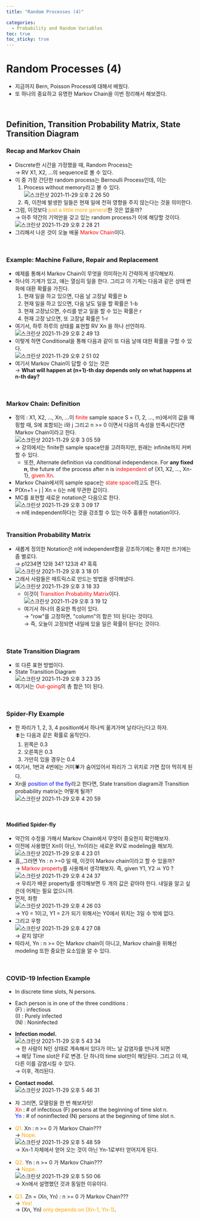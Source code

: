 ```yaml
---
title: "Random Processes (4)"

categories:
  - Probability and Random Variables
toc: true
toc_sticky: true
---
```


# Random Processes (4)

- 지금까지 Bern, Poisson Process에 대해서 배웠다.
- 또 하나의 중요하고 유명한 Markov Chain을 이번 정리해서 해보겠다.

<br>

## Definition, Transition Probability Matrix, State Transition Diagram

### Recap and Markov Chain

- Discrete한 시간을 가정했을 때, Random Process는 <br>
  → RV X1, X2, ...의 sequence로 볼 수 있다.
- 이 중 가장 간단한 random process는 Bernoulli Process인데, 이는 
  1. Process without memory라고 볼 수 있다. <br>
     ![스크린샷 2021-11-29 오후 2 26 50](https://user-images.githubusercontent.com/37065429/143813611-5a9ccc11-a219-40c8-ae99-696102280c7a.png)
  2. 즉, 이전에 발생한 일들은 현재 일에 전혀 영향을 주지 않는다는 것을 의미한다.
- 그럼, 이것보다 <span style="color:orange">just a little more general</span>한 것은 없을까? <br>
  → 아주 약간의 기억만을 갖고 있는 random process가 이에 해당할 것이다.<br>
  ![스크린샷 2021-11-29 오후 2 28 21](https://user-images.githubusercontent.com/37065429/143813734-2692d0fb-23f0-4fcf-828b-f838d0a93bb7.png)
- 그리해서 나온 것이 오늘 배울 <span style="color:red">Markov Chain</span>이다.

<br>

### Example: Machine Failure, Repair and Replacement

- 예제를 통해서 Markov Chain이 무엇을 의미하는지 간략하게 생각해보자.
- 하나의 기계가 있고, 얘는 열심히 일을 한다. 그리고 이 기계는 다음과 같은 상태 변화에 대환 확률을 가진다.
  1. 현재 일을 하고 있으면, 다음 날 고장날 확률은 b
  2. 현재 일을 하고 있으면, 다음 날도 일을 할 확률은 1-b
  3. 현재 고장났으면, 수리를 받고 일을 할 수 있는 확률은 r
  4. 현재 고장 났으면, 또 고장날 확률은 1-r
- 여기서, 하루 하루의 상태를 표현할 RV Xn 을 하나 선언하자. <br>
  ![스크린샷 2021-11-29 오후 2 49 13](https://user-images.githubusercontent.com/37065429/143815418-9e08dfb0-67b9-463f-9b93-71687dc2c34f.png)
- 이렇게 하면 Conditional을 통해 다음과 같이 또 다음 날에 대한 확률을 구할 수 있다. <br>
  ![스크린샷 2021-11-29 오후 2 51 02](https://user-images.githubusercontent.com/37065429/143815588-c6133236-4318-492b-861c-065581215efc.png)
- 여기서 Markov Chain이 답할 수 있는 것은<br>
  → **What will happen at (n+1)-th day depends only on what happens at n-th day?**<br>

<br>

### Markov Chain: Definition 

- 정의 : X1, X2, ..., Xn, ...이 <span style="color:red">finite</span> sample space S = {1, 2, ..., m}에서의 값을 매핑할 때, S에 포함되는 i와 j 그리고 n >= 0 이면서 다음의 속성을 만족시킨다면 Markov Chain이라고 한다. <br>
  ![스크린샷 2021-11-29 오후 3 05 59](https://user-images.githubusercontent.com/37065429/143816952-694c0775-c27a-4b37-92db-3723b48b28db.png)<br>→ 강의에서는 finite한 sample space만을 고려하지만, 원래는 infinite까지 커버할 수 있다.
  - 또한, Alternate definition via conditional independence. For **any fixed n**, the future of the process after n is <span style="color:red">independent</span> of {X1, X2, ..., Xn-1}, <span style="color:red">given Xn</span>.
- Markov Chain에서의 sample space는 <span style="color:red">state space</span>라고도 한다.
- P(Xn+1 = j &#124; Xn = i)는 n에 무관한 값이다.
- MC를 표현할 새로운 notation은 다음으로 한다.<br>
  ![스크린샷 2021-11-29 오후 3 09 17](https://user-images.githubusercontent.com/37065429/143817265-b7d29aee-6c9d-4706-8a0e-239f89c04106.png)<br>→ n에 independent하다는 것을 강조할 수 있는 아주 훌륭한 notation이다.<br><br>

### Transition Probability Matrix

- 새롭게 정의한 Notation은 n에 independent함을 강조하기에는 좋지만 쓰기에는 좀 별로다.<br>
  → p1234면 12와 34? 123과 4? 흑흑<br>
  ![스크린샷 2021-11-29 오후 3 18 01](https://user-images.githubusercontent.com/37065429/143818119-6463d2f6-32da-4a6b-8197-bf10f030ede8.png)
- 그래서 사람들은 매트릭스로 만드는 방법을 생각해냈다. <br>
  ![스크린샷 2021-11-29 오후 3 18 33](https://user-images.githubusercontent.com/37065429/143818183-e59d2170-2f71-4b80-ae9d-b3d707d43856.png)
  - 이것이 <span style="color:red">Transition Probability Matrix</span>이다.<br>
    ![스크린샷 2021-11-29 오후 3 19 12](https://user-images.githubusercontent.com/37065429/143818236-d9804e9e-18d9-433d-af91-ea4a3338bbfb.png)
  - 여기서 하나의 중요한 특성이 있다.<br>
    → "row"를 고정하면, "column"의 합은 1이 된다는 것이다. <br>
    → 즉, 오늘이 고정되면 내일에 있을 일은 확률이 된다는 것이다.<br>

<br>

### State Transition Diagram

- 또 다른 표현 방법이다.
- State Transition Diagram<br>
  ![스크린샷 2021-11-29 오후 3 23 35](https://user-images.githubusercontent.com/37065429/143818665-b76395b4-0369-404e-bace-b37ed6e07fc1.png)
- 여기서는 <span style="color:red">Out-going</span>의 총 합은 1이 된다.

<br>

### Spider-Fly Example

- 한 파리가 1, 2, 3, 4 position에서 하나씩 옮겨가며 날라다닌다고 하자.<br>
  🪰는 다음과 같은 확률로 움직인다.
  1. 왼쪽은 0.3
  2. 오른쪽은 0.3
  3. 가만히 있을 경우는 0.4
- 여기서, 1번과 4번에는 거미🕷가 숨어있어서 파리가 그 위치로 가면 잡아 먹히게 된다.
- Xn을 <span style="color:blue">position of the fly</span>라고 한다면, State transition diagram과 Transition probability matrix는 어떻게 될까?<br>
  ![스크린샷 2021-11-29 오후 4 20 59](https://user-images.githubusercontent.com/37065429/143824653-71f26181-cab9-4c7a-bf57-70b70a95c933.png)<br>

<br>

#### Modified Spider-fly

- 약간의 수정을 가해서 Markov Chain에서 무엇이 중요한지 확인해보자.
- 이전에 사용했던 Xn이 아닌, Yn이라는 새로운 RV로 modeling을 해보자.<br>
  ![스크린샷 2021-11-29 오후 4 23 01](https://user-images.githubusercontent.com/37065429/143824874-751e85b2-b56f-409f-90a9-c81535cdc763.png)
- 흠,,그러면 Yn : n >=0 일 때, 이것이 Markov chain이라고 할 수 있을까? <br>
  → <span style="color:red">Markov property</span>를 사용해서 생각해보자. 즉, given Y1, Y2 ㅛ Y0 ? <br>
  ![스크린샷 2021-11-29 오후 4 24 37](https://user-images.githubusercontent.com/37065429/143825048-395a6f99-9ef8-4030-8419-eb27fe8803e1.png)<br>
  → 우리가 배운 property를 생각해보면 두 개의 값은 같아야 한다. 내일을 알고 싶은데 어제는 필요 없으니까.
- 먼저, 좌항<br>
  ![스크린샷 2021-11-29 오후 4 26 03](https://user-images.githubusercontent.com/37065429/143825271-070992ce-fcad-44ab-9099-384d019b5d8e.png)<br>→ Y0 = 1이고, Y1 = 2가 되기 위해서는 Y0에서 위치는 3일 수 밖에 없다.
- 그리고 우항<br>
  ![스크린샷 2021-11-29 오후 4 27 08](https://user-images.githubusercontent.com/37065429/143825430-e0349ddc-517c-461f-952a-0126da250c3e.png)<br>
  → 같지 않다!
- 따라서, Yn : n >= 0는 Markov chain이 아니고, Markov chain을 위해선 modeling 또한 중요한 요소임을 알 수 있다.

<br>

### COVID-19 Infection Example

- In discrete time slots, N persons.
- Each person is in one of the three conditions : <br>
  (F) : infectious <br>
  (I) : Purely infected <br>
  (N) : Noninfected
- **Infection model.**<br>
  ![스크린샷 2021-11-29 오후 5 43 34](https://user-images.githubusercontent.com/37065429/143835296-f67ce476-3914-43a6-8500-2c04be52bf3c.png)<br>→ 한 사람이 N인 상태로 계속해서 있다가 어느 날 감염자를 만나게 되면 <br>
  → 해당 Time slot은 F로 변경. 단 하나의 time slot만이 해당된다. 그리고 이 때, 다른 이를 감염시킬 수 있다. <br>
  → 이후, 격리된다.
- **Contact model.** <br>![스크린샷 2021-11-29 오후 5 46 31](https://user-images.githubusercontent.com/37065429/143835734-12a58190-c8e7-4e41-9968-d79ed3209744.png)

- 자 그러면, 모델링을 한 번 해보자잇! <br>
  <span style="color:red">Xn</span> : # of infectious (F) persons at the beginning of time slot n. <br>
  <span style="color:blue">Yn</span> : # of noninflected (N) persons at the beginning of time slot n.
- <span style="color:orange">Q1. </span>Xn : n >= 0 가 Markov Chain??? <br>
  → <span style="color:orange">Nope.</span><br>
  ![스크린샷 2021-11-29 오후 5 48 59](https://user-images.githubusercontent.com/37065429/143836106-63fe8c5f-ca71-4d34-b0d4-c95c401713a6.png)<br>→ Xn-1 자체에서 얻어 오는 것이 아닌 Yn-1로부터 얻어지게 된다.
- <span style="color:orange">Q2. </span>Yn : n >= 0 가 Markov Chain??? <br>
  → <span style="color:orange">Nope.</span><br>
  ![스크린샷 2021-11-29 오후 5 50 06](https://user-images.githubusercontent.com/37065429/143836254-431a82c7-696a-4826-87be-84198d7013f1.png)<br>
  → Xn에서 설명했던 것과 동일한 이유이다.

- <span style="color:orange">Q3. </span>Zn = (Xn, Yn) : n >= 0 가 Markov Chain??? <br>
  → <span style="color:orange">Yes!</span><br>
  → (Xn, Yn) <span style="color:orange">only depends on (Xn-1, Yn-1)</span>.

